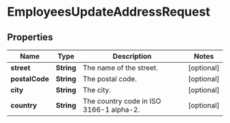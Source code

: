 

# EmployeesUpdateAddressRequest


## Properties

| Name | Type | Description | Notes |
|------------ | ------------- | ------------- | -------------|
|**street** | **String** | The name of the street. |  [optional] |
|**postalCode** | **String** | The postal code. |  [optional] |
|**city** | **String** | The city. |  [optional] |
|**country** | **String** | The country code in ISO 3166-1 alpha-2. |  [optional] |



